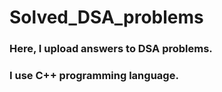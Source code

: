 # Solved_DSA_problems

### Here, I upload answers to DSA problems.
### I use C++ programming language.
